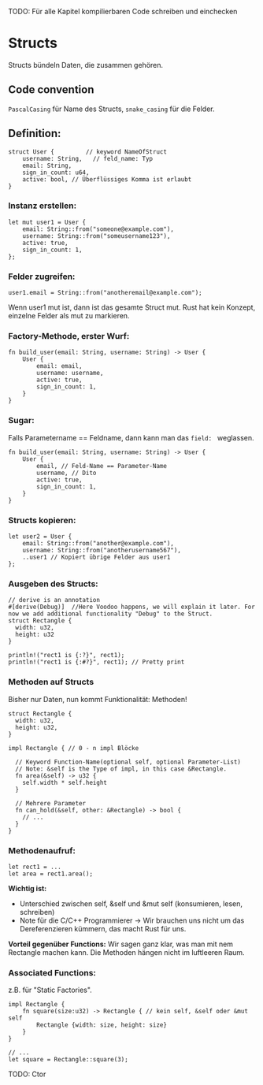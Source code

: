 TODO: Für alle Kapitel kompilierbaren Code schreiben und einchecken

# Structs

Structs bündeln Daten, die zusammen gehören.

## Code convention

`PascalCasing` für Name des Structs, `snake_casing` für die Felder.

## Definition:

```
struct User {         // keyword NameOfStruct
    username: String,	// feld_name: Typ
    email: String,
    sign_in_count: u64,
    active: bool, // Überflüssiges Komma ist erlaubt
}
```

### Instanz erstellen:

```
let mut user1 = User {
    email: String::from("someone@example.com"),
    username: String::from("someusername123"),
    active: true,
    sign_in_count: 1,
};
```

### Felder zugreifen:

```
user1.email = String::from("anotheremail@example.com");
```

Wenn user1 mut ist, dann ist das gesamte Struct mut. Rust hat kein Konzept, einzelne Felder als mut zu markieren.

### Factory-Methode, erster Wurf:

```
fn build_user(email: String, username: String) -> User {
    User {
        email: email,
        username: username,
        active: true,
        sign_in_count: 1,
    }
}
```

### Sugar:

Falls Parametername == Feldname, dann kann man das `field: ` weglassen.

```
fn build_user(email: String, username: String) -> User {
    User {
        email, // Feld-Name == Parameter-Name
        username, // Dito
        active: true,
        sign_in_count: 1,
    }
}
```

### Structs kopieren:

```
let user2 = User {
    email: String::from("another@example.com"),
    username: String::from("anotherusername567"),
    ..user1 // Kopiert übrige Felder aus user1
};
```

### Ausgeben des Structs:

```
// derive is an annotation
#[derive(Debug)]  //Here Voodoo happens, we will explain it later. For now we add additional functionality "Debug" to the Struct.
struct Rectangle {
  width: u32,
  height: u32
}

println!("rect1 is {:?}", rect1);
println!("rect1 is {:#?}", rect1); // Pretty print
```

### Methoden auf Structs

Bisher nur Daten, nun kommt Funktionalität: Methoden!

```
struct Rectangle {
  width: u32,
  height: u32,
}

impl Rectangle { // 0 - n impl Blöcke

  // Keyword Function-Name(optional self, optional Parameter-List)
  // Note: &self is the Type of impl, in this case &Rectangle.
  fn area(&self) -> u32 {
    self.width * self.height
  }

  // Mehrere Parameter
  fn can_hold(&self, other: &Rectangle) -> bool { 
    // ... 
  } 
}
```

### Methodenaufruf:

```
let rect1 = ...
let area = rect1.area();
```

**Wichtig ist:**
* Unterschied zwischen self, &self und &mut self (konsumieren, lesen, schreiben)
* Note für die C/C++ Programmierer -> Wir brauchen uns nicht um das Dereferenzieren kümmern, das macht Rust für uns.

**Vorteil gegenüber Functions:**
Wir sagen ganz klar, was man mit nem Rectangle machen kann. Die Methoden hängen nicht im luftleeren Raum.

### Associated Functions:

z.B. für "Static Factories".

```
impl Rectangle {
    fn square(size:u32) -> Rectangle { // kein self, &self oder &mut self
		Rectangle {width: size, height: size}
	}
}

// ...
let square = Rectangle::square(3);
```

TODO: Ctor